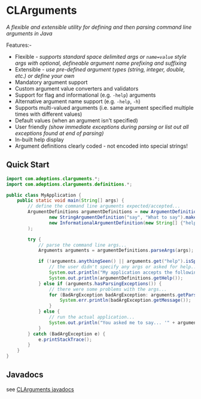# CLArguments

_A flexible and extensible utility for defining and then parsing command line arguments in Java_

Features:-
* Flexible - _supports standard space delimited args or ```name=value``` style args with optional, defineable argument name prefixing and suffixing_ 
* Extensible - _use pre-defined argument types (string, integer, double, etc.) or define your own_
* Mandatory argument support
* Custom argument value converters and validators
* Support for flag and informational (e.g. ```-help```) arguments
* Alternative argument name support (e.g. ```-help```, ```-h```)
* Supports multi-valued arguments (i.e. same argument specified multiple times with different values)
* Default values (when an argument isn't specified)
* User friendly _(show immediate exceptions during parsing or list out all exceptions found at end of parsing)_ 
* In-built help display
* Argument definitions clearly coded - not encoded into special strings!

## Quick Start

```java
import com.adeptions.clarguments.*;
import com.adeptions.clarguments.definitions.*;

public class MyApplication {
    public static void main(String[] args) {
        // define the command line arguments expected/accepted...
        ArgumentDefinitions argumentDefinitions = new ArgumentDefinitions(
                new StringArgumentDefinition("say", "What to say").makeMandatory(),
                new InformationalArgumentDefinition(new String[] {"help", "h"}, "Display this help")
        );

        try {
            // parse the command line args...
            Arguments arguments = argumentDefinitions.parseArgs(args);

            if (!arguments.anythingSeen() || arguments.get("help").isSpecified()) {
                // the user didn't specify any args or asked for help...
                System.out.println("My application accepts the following arguments:-");
                System.out.println(argumentDefinitions.getHelp());
            } else if (arguments.hasParsingExceptions()) {
                // there were some problems with the args...
                for (BadArgException badArgException: arguments.getParsingExceptions()) {
                    System.err.println(badArgException.getMessage());
                }
            } else {
                // run the actual application...
                System.out.println("You asked me to say... '" + arguments.get("say").getValue() + "'");
            }
        } catch (BadArgException e) {
            e.printStackTrace();
        }
    }
}
```

## Javadocs

see [CLArguments javadocs](https://adeptions.github.io/CLArguments/)